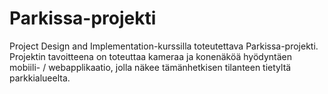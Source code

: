 # Parkissa-projekti
Project Design and Implementation-kurssilla toteutettava Parkissa-projekti. Projektin tavoitteena on toteuttaa kameraa ja konenäköä hyödyntäen mobiili- / webapplikaatio, jolla näkee tämänhetkisen tilanteen tietyltä parkkialueelta.
